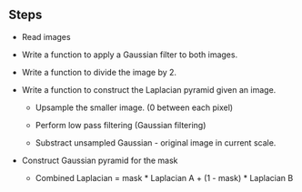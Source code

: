 ## Steps

- Read images

- Write a function to apply a Gaussian filter to both images.

- Write a function to divide the image by 2.

- Write a function to construct the Laplacian pyramid given an image.

    - Upsample the smaller image. (0 between each pixel)
 
    - Perform low pass filtering (Gaussian filtering)

    - Substract unsampled Gaussian - original image in current scale.

- Construct Gaussian pyramid for the mask

    - Combined Laplacian = mask * Laplacian A  + (1 - mask) * Laplacian B
